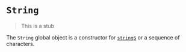 # `String`

> This is a stub

The `String` global object is a constructor for [`string`s][type-string] or a sequence of characters.

[type-string]: ../../../types/string.md
